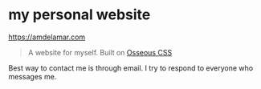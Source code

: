 # my personal website

https://amdelamar.com

> A website for myself. Built on [Osseous CSS](https://amdelamar.com/osseous/)

Best way to contact me is through email. I try to respond to everyone who messages me.
